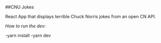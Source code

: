 ##CNU Jokes

React App that displays terrible Chuck Norris jokes from an open CN API.

_How to run the dev:_

-yarn install
-yarn dev
